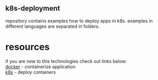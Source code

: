 ## k8s-deployment

repository contains examples how to deploy apps in k8s. examples in different languages are separated in folders.

# resources
if you are new to this technologies check out links below: <br />
[docker](https://docs.docker.com/get-started/overview/) - containerize application <br />
[k8s](https://kubernetes.io/docs/home/) - deploy containers 
